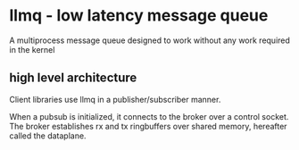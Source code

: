# llmq - low latency message queue

A multiprocess message queue designed to work without any work required in
the kernel

## high level architecture

Client libraries use llmq in a publisher/subscriber manner.

When a pubsub is initialized, it connects to the broker over a control socket.
The broker establishes rx and tx ringbuffers over shared memory, hereafter
called the dataplane.
